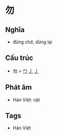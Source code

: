 # 勿

## Nghĩa

* đừng chớ, dừng lại

## Cấu trúc
* 勿 = [勹](勹.md) [丿](丿.md) [丿](丿.md)

## Phát âm

* Hán Việt: vật

## Tags
* Hán Việt

<script>window.HANZI_FIELD='勿';</script>
